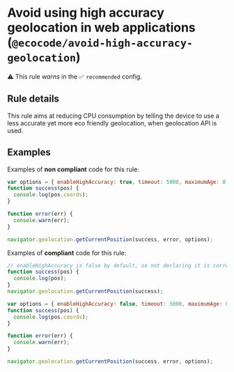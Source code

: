 # Avoid using high accuracy geolocation in web applications (`@ecocode/avoid-high-accuracy-geolocation`)

⚠️ This rule _warns_ in the ✅ `recommended` config.

<!-- end auto-generated rule header -->

## Rule details

This rule aims at reducing CPU consumption by telling the device to use a less accurate yet more eco friendly geolocation, when geolocation API is used.

## Examples

Examples of **non compliant** code for this rule:

```js
var options = { enableHighAccuracy: true, timeout: 5000, maximumAge: 0 };
function success(pos) {
  console.log(pos.coords);
}

function error(err) {
  console.warn(err);
}

navigator.geolocation.getCurrentPosition(success, error, options);
```

Examples of **compliant** code for this rule:

```js
// enableHighAccuracy is false by default, so not declaring it is correct
function success(pos) {
  console.log(pos);
}
navigator.geolocation.getCurrentPosition(success);
```

```js
var options = { enableHighAccuracy: false, timeout: 5000, maximumAge: 0 };
function success(pos) {
  console.log(pos.coords);
}

function error(err) {
  console.warn(err);
}

navigator.geolocation.getCurrentPosition(success, error, options);
```
